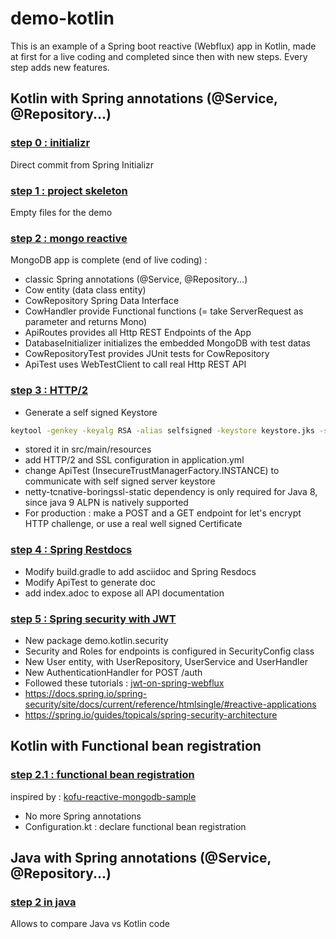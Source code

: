 # demo-kotlin
This is an example of a Spring boot reactive (Webflux) app in Kotlin, made at first for a live coding and completed since then with new steps.
Every step adds new features.

## Kotlin with Spring annotations (@Service, @Repository...)
### [step 0 : initializr](https://github.com/pull-vert/demo-kotlin/tree/master)
Direct commit from Spring Initializr

### [step 1 : project skeleton](https://github.com/pull-vert/demo-kotlin/tree/step1-skeleton)
Empty files for the demo

### [step 2 : mongo reactive](https://github.com/pull-vert/demo-kotlin/tree/step2-mongo-reactive)
MongoDB app is complete (end of live coding) :
* classic Spring annotations (@Service, @Repository...)
* Cow entity (data class entity)
* CowRepository Spring Data Interface
* CowHandler provide Functional functions (= take ServerRequest as parameter and returns Mono<ServerResponse>)
* ApiRoutes provides all Http REST Endpoints of the App
* DatabaseInitializer initializes the embedded MongoDB with test datas
* CowRepositoryTest provides JUnit tests for CowRepository
* ApiTest uses WebTestClient to call real Http REST API

### [step 3 : HTTP/2](https://github.com/pull-vert/demo-kotlin/tree/step3-http-2)
* Generate a self signed Keystore
```bash
keytool -genkey -keyalg RSA -alias selfsigned -keystore keystore.jks -storepass secret -dname CN=localhost -validity 360 -keysize 2048
```
* stored it in src/main/resources
* add HTTP/2 and SSL configuration in application.yml
* change ApiTest (InsecureTrustManagerFactory.INSTANCE) to communicate with self signed server keystore
* netty-tcnative-boringssl-static dependency is only required for Java 8, since java 9 ALPN is natively supported
* For production : make a POST and a GET endpoint for let's encrypt HTTP challenge, or use a real well signed Certificate

### [step 4 : Spring Restdocs](https://github.com/pull-vert/demo-kotlin/tree/step4-spring-restdocs)
* Modify build.gradle to add asciidoc and Spring Resdocs
* Modify ApiTest to generate doc
* add index.adoc to expose all API documentation

### [step 5 : Spring security with JWT](https://github.com/pull-vert/demo-kotlin/tree/step5-spring-security)
* New package demo.kotlin.security
* Security and Roles for endpoints is configured in SecurityConfig class
* New User entity, with UserRepository, UserService and UserHandler
* New AuthenticationHandler for POST /auth
* Followed these tutorials : [jwt-on-spring-webflux](https://medium.com/@ard333/authentication-and-authorization-using-jwt-on-spring-webflux-29b81f813e78)
* https://docs.spring.io/spring-security/site/docs/current/reference/htmlsingle/#reactive-applications
* https://spring.io/guides/topicals/spring-security-architecture

## Kotlin with Functional bean registration
### [step 2.1 : functional bean registration](https://github.com/pull-vert/demo-kotlin/tree/step2.1-functional-bean-registration)
inspired by : [kofu-reactive-mongodb-sample](https://github.com/spring-projects/spring-fu/tree/master/samples/kofu-reactive-mongodb)
* No more Spring annotations
* Configuration.kt : declare functional bean registration

## Java with Spring annotations (@Service, @Repository...)
### [step 2 in java](https://github.com/pull-vert/demo-kotlin/tree/step2-mongo-reactive-java)
Allows to compare Java vs Kotlin code
